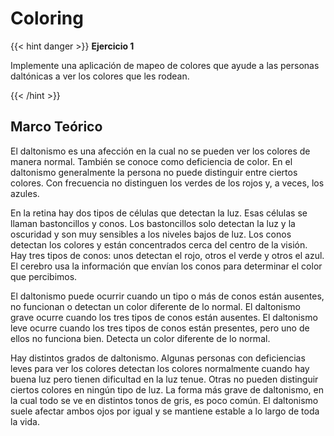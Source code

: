 # Coloring

{{< hint danger >}}
<b> Ejercicio 1</b>

Implemente una aplicación de mapeo de colores que ayude a las personas daltónicas a ver los colores que les rodean.

{{< /hint >}}

## Marco Teórico
El daltonismo es una afección en la cual no se pueden ver los colores de manera normal. También se conoce como deficiencia de color. En el daltonismo generalmente la persona no puede distinguir entre ciertos colores. Con frecuencia no distinguen los verdes de los rojos y, a veces, los azules.

En la retina hay dos tipos de células que detectan la luz. Esas células se llaman bastoncillos y conos. Los bastoncillos solo detectan la luz y la oscuridad y son muy sensibles a los niveles bajos de luz. Los conos detectan los colores y están concentrados cerca del centro de la visión. Hay tres tipos de conos: unos detectan el rojo, otros el verde y otros el azul. El cerebro usa la información que envían los conos para determinar el color que percibimos.

El daltonismo puede ocurrir cuando un tipo o más de conos están ausentes, no funcionan o detectan un color diferente de lo normal. El daltonismo grave ocurre cuando los tres tipos de conos están ausentes. El daltonismo leve ocurre cuando los tres tipos de conos están presentes, pero uno de ellos no funciona bien. Detecta un color diferente de lo normal.

Hay distintos grados de daltonismo. Algunas personas con deficiencias leves para ver los colores detectan los colores normalmente cuando hay buena luz pero tienen dificultad en la luz tenue. Otras no pueden distinguir ciertos colores en ningún tipo de luz. La forma más grave de daltonismo, en la cual todo se ve en distintos tonos de gris, es poco común. El daltonismo suele afectar ambos ojos por igual y se mantiene estable a lo largo de toda la vida.